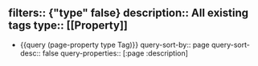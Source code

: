 filters:: {"type" false}
description:: All existing tags
type:: [[Property]]
---

- {{query (page-property type Tag)}}
  query-sort-by:: page
  query-sort-desc:: false
  query-properties:: [:page :description]